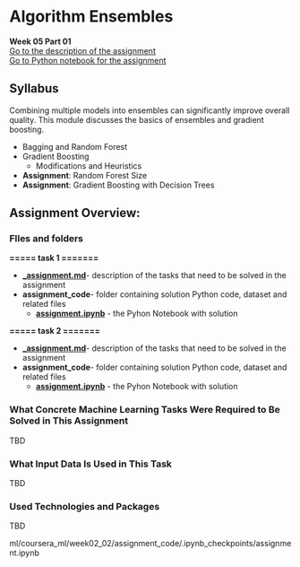 # Algorithm Ensembles
**Week 05 Part 01**\
[Go to the description of the assignment](_assignment.md)\
[Go to Python notebook for the assignment ](assignment_code/assignment.ipynb)

## Syllabus
Combining multiple models into ensembles can significantly improve overall quality. This module discusses the basics of ensembles and gradient boosting.

- Bagging and Random Forest
- Gradient Boosting
  - Modifications and Heuristics
- **Assignment**: Random Forest Size
- **Assignment**: Gradient Boosting with Decision Trees

## Assignment Overview: 

### FIles and folders
**===== task 1 =======**
- **[_assignment.md](assignment_code_01/_assignment.md)**- description of the tasks that need to be solved in the assignment
- **assignment_code**- folder containing solution Python code, dataset and related files
  - **[assignment.ipynb](assignment_code01/assignment.ipynb)** - the Pyhon Notebook with solution


**===== task 2 =======**
- **[_assignment.md](assignment_code_02/_assignment.md)**- description of the tasks that need to be solved in the assignment
- **assignment_code**- folder containing solution Python code, dataset and related files
  - **[assignment.ipynb](assignment_code02/assignment.ipynb)** - the Pyhon Notebook with solution



### What Concrete Machine Learning Tasks Were Required to Be Solved in This Assignment
TBD

### What Input Data Is Used in This Task
TBD

### Used Technologies and Packages
TBD




ml/coursera_ml/week02_02/assignment_code/.ipynb_checkpoints/assignment.ipynb